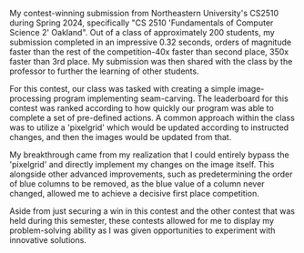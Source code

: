 My contest-winning submission from Northeastern University's CS2510 during Spring 2024, specifically "CS 2510 'Fundamentals of Computer Science 2' Oakland". 
Out of a class of approximately 200 students, my submission completed in an impressive 0.32 seconds, orders of magnitude faster than the rest of the competition-40x faster than second place, 350x faster than 3rd place. My submission was then shared with the class by the professor to further the learning of other students.

For this contest, our class was tasked with creating a simple image-processing program implementing seam-carving. 
The leaderboard for this contest was ranked according to how quickly our program was able to complete a set of pre-defined actions.
A common approach within the class was to utilize a 'pixelgrid' which would be updated according to instructed changes, and then the images would
be updated from that.

My breakthrough came from my realization that I could entirely bypass the 'pixelgrid' and directly implement my changes on
the image itself. This alongside other advanced improvements, such as predetermining the order of blue columns to be removed, as the blue value of a
column never changed, allowed me to achieve a decisive first place competition.

Aside from just securing a win in this contest and the other contest that was held during this semester, these contests allowed for me to display my problem-solving ability as I was given opportunities to experiment with innovative solutions.
